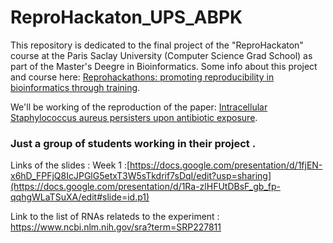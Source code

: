 # ReproHackaton_UPS_ABPK

This repository is dedicated to the final project of the "ReproHackaton" course at the Paris Saclay University (Computer Science Grad School) as part of the Master's Deegre in Bioinformatics.
Some info about this project and course here: [Reprohackathons: promoting reproducibility in bioinformatics through training](https://doi.org/10.1093/bioinformatics/btad227).

We'll be working of the reproduction of the paper: [Intracellular Staphylococcus aureus persisters upon antibiotic exposure](https://doi.org/10.1038/s41467-020-15966-7).

### Just a group of students working in their project .
Links of the slides :
Week 1 :[https://docs.google.com/presentation/d/1fjEN-x6hD_FPFjQ8IcJPGlG5etxT3W5sTkdrif7sDqI/edit?usp=sharing](https://docs.google.com/presentation/d/1Ra-zlHFUtDBsF_gb_fp-qqhgWLaTSuXA/edit#slide=id.p1)

Link to the list of RNAs relateds to the experiment : https://www.ncbi.nlm.nih.gov/sra?term=SRP227811
